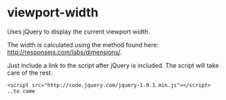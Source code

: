 viewport-width
==============

Uses jQuery to display the current viewport width.

The width is calculated using the method found here: <http://responsejs.com/labs/dimensions/>.

Just include a link to the script after jQuery is included. The script will take care of the rest.

	<script src="http://code.jquery.com/jquery-1.9.1.min.js"></script>
	..to come


